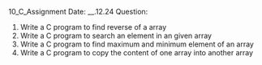 10_C_Assignment
Date: __.12.24
Question:
 
1. Write a C program to find reverse of a array 
2. Write a C program to search an element in an given array
3. Write a C program to find maximum and minimum element of an array
4. Write a C program to copy the content of one array into another array
